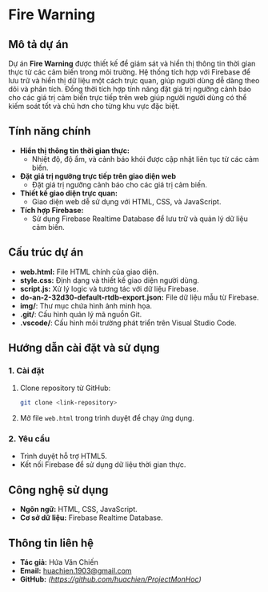 # Fire Warning

## Mô tả dự án
Dự án **Fire Warning** được thiết kế để giám sát và hiển thị thông tin thời gian thực từ các cảm biến trong môi trường. Hệ thống tích hợp với Firebase để lưu trữ và hiển thị dữ liệu một cách trực quan, giúp người dùng dễ dàng theo dõi và phân tích. Đồng thời tích hợp tính năng đặt giá trị ngưỡng cảnh báo cho các giá trị cảm biến trực tiếp trên web giúp người người dùng có thể kiếm soát tốt và chủ hơn cho từng khu vực đặc biệt.

## Tính năng chính
- **Hiển thị thông tin thời gian thực:**
  - Nhiệt độ, độ ẩm, và cảnh báo khói được cập nhật liên tục từ các cảm biến.
- **Đặt giá trị ngưỡng trực tiếp trên giao diện web**
  - Đặt giá trị ngưỡng cảnh báo cho các giá trị cảm biến.
- **Thiết kế giao diện trực quan:**
  - Giao diện web dễ sử dụng với HTML, CSS, và JavaScript.
- **Tích hợp Firebase:**
  - Sử dụng Firebase Realtime Database để lưu trữ và quản lý dữ liệu cảm biến.

## Cấu trúc dự án
- **web.html:** File HTML chính của giao diện.
- **style.css:** Định dạng và thiết kế giao diện người dùng.
- **script.js:** Xử lý logic và tương tác với dữ liệu Firebase.
- **do-an-2-32d30-default-rtdb-export.json:** File dữ liệu mẫu từ Firebase.
- **img/**: Thư mục chứa hình ảnh minh họa.
- **.git/**: Cấu hình quản lý mã nguồn Git.
- **.vscode/**: Cấu hình môi trường phát triển trên Visual Studio Code.

## Hướng dẫn cài đặt và sử dụng
### 1. Cài đặt
1. Clone repository từ GitHub:
   ```bash
   git clone <link-repository>
   ```
2. Mở file `web.html` trong trình duyệt để chạy ứng dụng.

### 2. Yêu cầu
- Trình duyệt hỗ trợ HTML5.
- Kết nối Firebase để sử dụng dữ liệu thời gian thực.

## Công nghệ sử dụng
- **Ngôn ngữ:** HTML, CSS, JavaScript.
- **Cơ sở dữ liệu:** Firebase Realtime Database.

## Thông tin liên hệ
- **Tác giả:** Hứa Văn Chiến
- **Email:** huachien.1903@gmail.com
- **GitHub:** *(https://github.com/huachien/ProjectMonHoc)*
